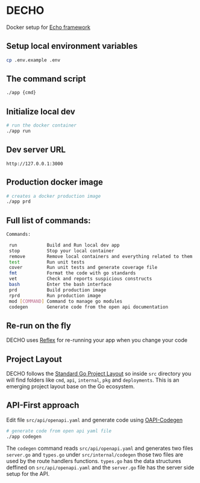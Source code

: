 # DECHO
Docker setup for [Echo framework](https://github.com/labstack/echo)

## Setup local environment variables
```bash
cp .env.example .env
```

## The command script
```bash
./app {cmd}
```

## Initialize local dev
```bash
# run the docker container
./app run
```

## Dev server URL
`http://127.0.0.1:3000`

## Production docker image
```bash
# creates a docker production image
./app prd
```

## Full list of commands:
```bash
Commands:

 run           Build and Run local dev app
 stop          Stop your local container
 remove        Remove local containers and everything related to them
 test          Run unit tests
 cover         Run unit tests and generate coverage file
 fmt           Format the code with go standards
 vet           Check and reports suspicious constructs
 bash          Enter the bash interface
 prd           Build production image
 rprd          Run production image
 mod [COMMAND] Command to manage go modules
 codegen       Generate code from the open api documentation
```

## Re-run on the fly
DECHO uses [Reflex](https://github.com/cespare/reflex) for re-running your app when you change your code

## Project Layout
DECHO follows the [Standard Go Project Layout](https://github.com/golang-standards/project-layout) so inside `src` directory you will find folders like `cmd`, `api`, `internal`, `pkg` and `deployments`. This is an emerging project layout base on the Go ecosystem.

## API-First approach
Edit file `src/api/openapi.yaml` and generate code using [OAPI-Codegen](https://github.com/deepmap/oapi-codegen)
```bash
# generate code from open api yaml file
./app codegen
```
The `codegen` command reads `src/api/openapi.yaml` and generates two files `server.go` and `types.go` under `src/internal/codegen` those two files are used by the route handlers functions. `types.go` has the data structures deffined on `src/api/openapi.yaml` and the `server.go` file has the server side setup for the API.
